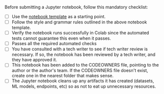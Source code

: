Before submitting a Jupyter notebook, follow this mandatory checklist:

- [ ] Use the [notebook template](https://github.com/GoogleCloudPlatform/vertex-ai-samples/blob/master/notebooks/notebook_template.ipynb) as a starting point.
- [ ] Follow the style and grammar rules outlined in the above notebook template.
- [ ] Verify the notebook runs successfully in Colab since the automated tests cannot guarantee this even when it passes.
- [ ] Passes all the required automated checks
- [ ] You have consulted with a tech writer to see if tech writer review is necessary. If so, the notebook has been reviewed by a tech writer, and they have approved it.
- [ ] This notebook has been added to the CODEOWNERS file, pointing to the author or the author's team. If the CODEOWNERS file doesn't exist, create one in the nearest folder that makes sense.
- [ ] The Jupyter notebook cleans up any artifacts it has created (datasets, ML models, endpoints, etc) so as not to eat up unnecessary resources.
